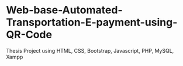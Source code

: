 # Web-base-Automated-Transportation-E-payment-using-QR-Code
Thesis Project using HTML, CSS, Bootstrap, Javascript, PHP, MySQL, Xampp
